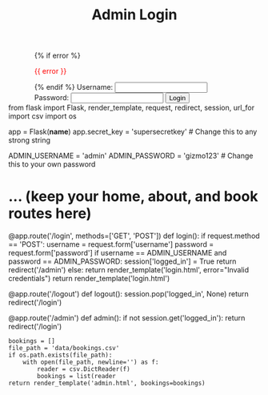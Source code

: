 <!DOCTYPE html>
<html lang="en">
<head>
    <meta charset="UTF-8">
    <title>Admin Login</title>
    <link rel="stylesheet" href="{{ url_for('static', filename='style.css') }}">
</head>
<body>
    <header>
        <h1>Admin Login</h1>
    </header>
    <form class="booking-form" method="POST" style="max-width: 400px; margin: auto;">
        {% if error %}
            <p style="color: red;">{{ error }}</p>
        {% endif %}
        <label>Username: <input type="text" name="username" required></label>
        <label>Password: <input type="password" name="password" required></label>
        <button type="submit">Login</button>
    </form>
</body>
</html>
from flask import Flask, render_template, request, redirect, session, url_for
import csv
import os

app = Flask(__name__)
app.secret_key = 'supersecretkey'  # Change this to any strong string

ADMIN_USERNAME = 'admin'
ADMIN_PASSWORD = 'gizmo123'  # Change this to your own password

# ... (keep your home, about, and book routes here)

@app.route('/login', methods=['GET', 'POST'])
def login():
    if request.method == 'POST':
        username = request.form['username']
        password = request.form['password']
        if username == ADMIN_USERNAME and password == ADMIN_PASSWORD:
            session['logged_in'] = True
            return redirect('/admin')
        else:
            return render_template('login.html', error="Invalid credentials")
    return render_template('login.html')

@app.route('/logout')
def logout():
    session.pop('logged_in', None)
    return redirect('/login')

@app.route('/admin')
def admin():
    if not session.get('logged_in'):
        return redirect('/login')

    bookings = []
    file_path = 'data/bookings.csv'
    if os.path.exists(file_path):
        with open(file_path, newline='') as f:
            reader = csv.DictReader(f)
            bookings = list(reader
    return render_template('admin.html', bookings=bookings)